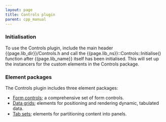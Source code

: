 ```yaml
---
layout: page
title: Controls plugin
parent: cpp_manual
---
```


### Initialisation

To use the Controls plugin, include the main header {{page.lib_dir}}/Controls.h and call the {{page.lib_ns}}::Controls::Initialise() function after {{page.lib_name}} itself has been initialised. This will set up the instancers for the custom elements in the Controls package.

### Element packages

The Controls plugin includes three element packages:

* [Form controls](controls/form.html); a comprehensive set of form controls.
* [Data grids](controls/data_grid.html); elements for positioning and rendering dynamic, tabulated data.
* [Tab sets](controls/tab_set.html); elements for partitioning content into panels. 